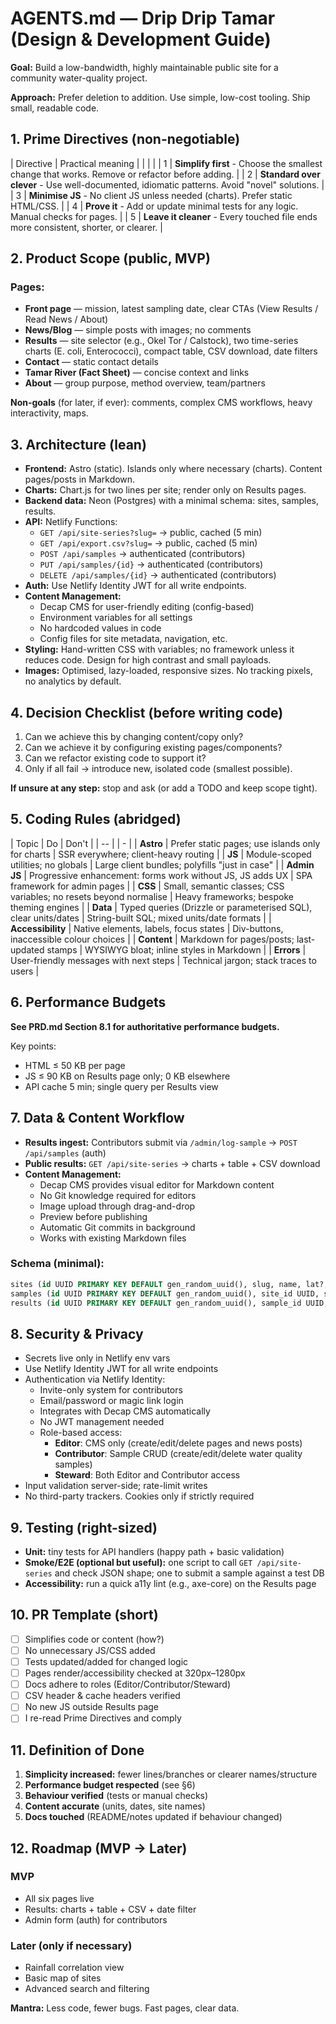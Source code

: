 # AGENTS.md — Drip Drip Tamar (Design & Development Guide)

**Goal:** Build a low-bandwidth, highly maintainable public site for a community water-quality project.

**Approach:** Prefer deletion to addition. Use simple, low-cost tooling. Ship small, readable code.

## 1. Prime Directives (non-negotiable)

| Directive | Practical meaning |
| | |
| 1 | **Simplify first** - Choose the smallest change that works. Remove or refactor before adding. |
| 2 | **Standard over clever** - Use well-documented, idiomatic patterns. Avoid "novel" solutions. |
| 3 | **Minimise JS** - No client JS unless needed (charts). Prefer static HTML/CSS. |
| 4 | **Prove it** - Add or update minimal tests for any logic. Manual checks for pages. |
| 5 | **Leave it cleaner** - Every touched file ends more consistent, shorter, or clearer. |

## 2. Product Scope (public, MVP)

### Pages:

- **Front page** — mission, latest sampling date, clear CTAs (View Results / Read News / About)
- **News/Blog** — simple posts with images; no comments
- **Results** — site selector (e.g., Okel Tor / Calstock), two time-series charts (E. coli, Enterococci), compact table, CSV download, date filters
- **Contact** — static contact details
- **Tamar River (Fact Sheet)** — concise context and links
- **About** — group purpose, method overview, team/partners

**Non-goals** (for later, if ever): comments, complex CMS workflows, heavy interactivity, maps.

## 3. Architecture (lean)

- **Frontend:** Astro (static). Islands only where necessary (charts). Content pages/posts in Markdown.
- **Charts:** Chart.js for two lines per site; render only on Results pages.
- **Backend data:** Neon (Postgres) with a minimal schema: sites, samples, results.
- **API:** Netlify Functions:
  - `GET /api/site-series?slug=` → public, cached (5 min)
  - `GET /api/export.csv?slug=` → public, cached (5 min)
  - `POST /api/samples` → authenticated (contributors)
  - `PUT /api/samples/{id}` → authenticated (contributors)
  - `DELETE /api/samples/{id}` → authenticated (contributors)
- **Auth:** Use Netlify Identity JWT for all write endpoints.
- **Content Management:**
  - Decap CMS for user-friendly editing (config-based)
  - Environment variables for all settings
  - No hardcoded values in code
  - Config files for site metadata, navigation, etc.
- **Styling:** Hand-written CSS with variables; no framework unless it reduces code. Design for high contrast and small payloads.
- **Images:** Optimised, lazy-loaded, responsive sizes. No tracking pixels, no analytics by default.

## 4. Decision Checklist (before writing code)

1. Can we achieve this by changing content/copy only?
2. Can we achieve it by configuring existing pages/components?
3. Can we refactor existing code to support it?
4. Only if all fail → introduce new, isolated code (smallest possible).

**If unsure at any step:** stop and ask (or add a TODO and keep scope tight).

## 5. Coding Rules (abridged)

| Topic | Do | Don't |
| -- | | - |
| **Astro** | Prefer static pages; use islands only for charts | SSR everywhere; client-heavy routing |
| **JS** | Module-scoped utilities; no globals | Large client bundles; polyfills "just in case" |
| **Admin JS** | Progressive enhancement: forms work without JS, JS adds UX | SPA framework for admin pages |
| **CSS** | Small, semantic classes; CSS variables; no resets beyond normalise | Heavy frameworks; bespoke theming engines |
| **Data** | Typed queries (Drizzle or parameterised SQL), clear units/dates | String-built SQL; mixed units/date formats |
| **Accessibility** | Native elements, labels, focus states | Div-buttons, inaccessible colour choices |
| **Content** | Markdown for pages/posts; last-updated stamps | WYSIWYG bloat; inline styles in Markdown |
| **Errors** | User-friendly messages with next steps | Technical jargon; stack traces to users |

## 6. Performance Budgets

**See PRD.md Section 8.1 for authoritative performance budgets.**

Key points:

- HTML ≤ 50 KB per page
- JS ≤ 90 KB on Results page only; 0 KB elsewhere
- API cache 5 min; single query per Results view

## 7. Data & Content Workflow

- **Results ingest:** Contributors submit via `/admin/log-sample` → `POST /api/samples` (auth)
- **Public results:** `GET /api/site-series` → charts + table + CSV download
- **Content Management:**
  - Decap CMS provides visual editor for Markdown content
  - No Git knowledge required for editors
  - Image upload through drag-and-drop
  - Preview before publishing
  - Automatic Git commits in background
  - Works with existing Markdown files

### Schema (minimal):

```sql
sites (id UUID PRIMARY KEY DEFAULT gen_random_uuid(), slug, name, lat?, lng?, notes?)
samples (id UUID PRIMARY KEY DEFAULT gen_random_uuid(), site_id UUID, sampled_at, rainfall_24h_mm?, rainfall_72h_mm?, notes?)
results (id UUID PRIMARY KEY DEFAULT gen_random_uuid(), sample_id UUID, param parameter NOT NULL, value, unit default 'CFU/100ml', qa_flag?)
```

## 8. Security & Privacy

- Secrets live only in Netlify env vars
- Use Netlify Identity JWT for all write endpoints
- Authentication via Netlify Identity:
  - Invite-only system for contributors
  - Email/password or magic link login
  - Integrates with Decap CMS automatically
  - No JWT management needed
  - Role-based access:
    - **Editor**: CMS only (create/edit/delete pages and news posts)
    - **Contributor**: Sample CRUD (create/edit/delete water quality samples)
    - **Steward**: Both Editor and Contributor access
- Input validation server-side; rate-limit writes
- No third-party trackers. Cookies only if strictly required

## 9. Testing (right-sized)

- **Unit:** tiny tests for API handlers (happy path + basic validation)
- **Smoke/E2E (optional but useful):** one script to call `GET /api/site-series` and check JSON shape; one to submit a sample against a test DB
- **Accessibility:** run a quick a11y lint (e.g., axe-core) on the Results page

## 10. PR Template (short)

- [ ] Simplifies code or content (how?)
- [ ] No unnecessary JS/CSS added
- [ ] Tests updated/added for changed logic
- [ ] Pages render/accessibility checked at 320px–1280px
- [ ] Docs adhere to roles (Editor/Contributor/Steward)
- [ ] CSV header & cache headers verified
- [ ] No new JS outside Results page
- [ ] I re-read Prime Directives and comply

## 11. Definition of Done

1. **Simplicity increased:** fewer lines/branches or clearer names/structure
2. **Performance budget respected** (see §6)
3. **Behaviour verified** (tests or manual checks)
4. **Content accurate** (units, dates, site names)
5. **Docs touched** (README/notes updated if behaviour changed)

## 12. Roadmap (MVP → Later)

### MVP

- All six pages live
- Results: charts + table + CSV + date filter
- Admin form (auth) for contributors

### Later (only if necessary)

- Rainfall correlation view
- Basic map of sites
- Advanced search and filtering

**Mantra:** Less code, fewer bugs. Fast pages, clear data.

